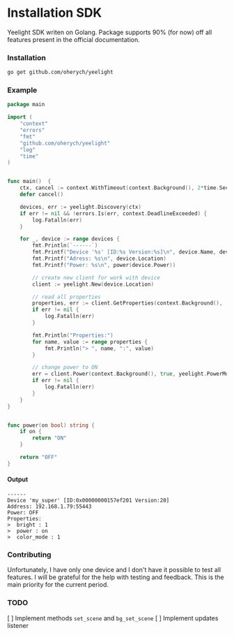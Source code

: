 # Installation SDK

Yeelight SDK writen on Golang. Package supports 90% (for now) off all features present in the official documentation.

### Installation
```sh
go get github.com/oherych/yeelight
```

### Example

```go
package main

import (
	"context"
	"errors"
	"fmt"
	"github.com/oherych/yeelight"
	"log"
	"time"
)


func main()  {
	ctx, cancel := context.WithTimeout(context.Background(), 2*time.Second)
	defer cancel()

	devices, err := yeelight.Discovery(ctx)
	if err != nil && !errors.Is(err, context.DeadlineExceeded) {
		log.Fatalln(err)
	}

	for _, device := range devices {
		fmt.Println(`------`)
		fmt.Printf("Device '%s' [ID:%s Version:%s]\n", device.Name, device.ID, device.FirmwareVersion)
		fmt.Printf("Adress: %s\n", device.Location)
		fmt.Printf("Power: %s\n", power(device.Power))

		// create new client for work with device
		client := yeelight.New(device.Location)

		// read all properties
		properties, err := client.GetProperties(context.Background(), []string{yeelight.PropertyPower, yeelight.PropertyColorMode, yeelight.PropertyBright})
		if err != nil {
			log.Fatalln(err)
		}

		fmt.Println("Properties:")
		for name, value := range properties {
			fmt.Println("> ", name, ":", value)
		}

		// change power to ON
		err = client.Power(context.Background(), true, yeelight.PowerModeDefault, yeelight.AffectSudden, time.Second)
		if err != nil {
			log.Fatalln(err)
		}
	}
}


func power(on bool) string {
	if on {
		return "ON"
	}

	return "OFF"
}
```
#### Output
```text
------
Device 'my_super' [ID:0x00000000157ef201 Version:20]
Address: 192.168.1.79:55443
Power: OFF
Properties:
>  bright : 1
>  power : on
>  color_mode : 1
```

### Contributing
Unfortunately, I have only one device and I don't have it possible to test all features. I will be grateful for the help with testing and feedback. This is the main priority for the current period.

### TODO
[ ] Implement methods `set_scene` and `bg_set_scene`
[ ] Implement updates listener
